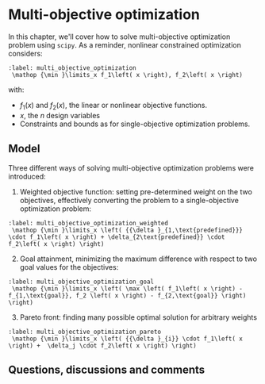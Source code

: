 # Multi-objective optimization

In this chapter, we'll cover how to solve multi-objective optimization problem using `scipy`.  As a reminder, nonlinear constrained optimization considers:

```{math}
:label: multi_objective_optimization
 \mathop {\min }\limits_x f_1\left( x \right), f_2\left( x \right)  
```
with:
- $f_1\left(x\right)$ and $f_2\left(x\right)$, the linear or nonlinear objective functions.
- $x$, the $n$ design variables
- Constraints and bounds as for single-objective optimization problems.

## Model
Three different ways of solving multi-objective optimization problems were introduced:

1. Weighted objective function: setting pre-determined weight on the two objectives, effectively converting the problem to a single-objective optimization problem:

```{math}
:label: multi_objective_optimization_weighted
 \mathop {\min }\limits_x \left( {{\delta }_{1,\text{predefined}}} \cdot f_1\left( x \right) + \delta_{2\text{predefined}} \cdot f_2\left( x \right) \right)
```

2. Goal attainment, minimizing the maximum difference with respect to two goal values for the objectives:

```{math}
:label: multi_objective_optimization_goal
 \mathop {\min }\limits_x \left( \max \left( f_1\left( x \right) - f_{1,\text{goal}}, f_2 \left( x \right) - f_{2,\text{goal}} \right) \right)
```

3. Pareto front: finding many possible optimal solution for arbitrary weights

```{math}
:label: multi_objective_optimization_pareto
 \mathop {\min }\limits_x \left( {{\delta }_{i}} \cdot f_1\left( x \right) +  \delta_j \cdot f_2\left( x \right) \right)
```

## Questions, discussions and comments
<script src="https://utteranc.es/client.js"
        repo="TeachBooks/engineering-systems-optimization"
        issue-term="title"
        theme="github-light"
        crossorigin="anonymous"
        async>
</script>
